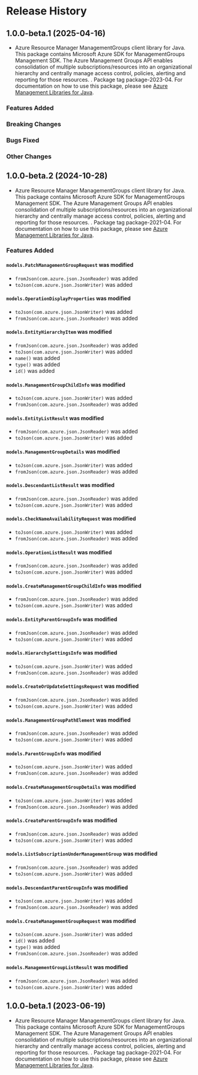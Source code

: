 # Release History

## 1.0.0-beta.1 (2025-04-16)

- Azure Resource Manager ManagementGroups client library for Java. This package contains Microsoft Azure SDK for ManagementGroups Management SDK. The Azure Management Groups API enables consolidation of multiple 
subscriptions/resources into an organizational hierarchy and centrally 
manage access control, policies, alerting and reporting for those resources.
. Package tag package-2023-04. For documentation on how to use this package, please see [Azure Management Libraries for Java](https://aka.ms/azsdk/java/mgmt).

### Features Added

### Breaking Changes

### Bugs Fixed

### Other Changes

## 1.0.0-beta.2 (2024-10-28)

- Azure Resource Manager ManagementGroups client library for Java. This package contains Microsoft Azure SDK for ManagementGroups Management SDK. The Azure Management Groups API enables consolidation of multiple 
subscriptions/resources into an organizational hierarchy and centrally 
manage access control, policies, alerting and reporting for those resources.
. Package tag package-2021-04. For documentation on how to use this package, please see [Azure Management Libraries for Java](https://aka.ms/azsdk/java/mgmt).

### Features Added

#### `models.PatchManagementGroupRequest` was modified

* `fromJson(com.azure.json.JsonReader)` was added
* `toJson(com.azure.json.JsonWriter)` was added

#### `models.OperationDisplayProperties` was modified

* `toJson(com.azure.json.JsonWriter)` was added
* `fromJson(com.azure.json.JsonReader)` was added

#### `models.EntityHierarchyItem` was modified

* `fromJson(com.azure.json.JsonReader)` was added
* `toJson(com.azure.json.JsonWriter)` was added
* `name()` was added
* `type()` was added
* `id()` was added

#### `models.ManagementGroupChildInfo` was modified

* `toJson(com.azure.json.JsonWriter)` was added
* `fromJson(com.azure.json.JsonReader)` was added

#### `models.EntityListResult` was modified

* `fromJson(com.azure.json.JsonReader)` was added
* `toJson(com.azure.json.JsonWriter)` was added

#### `models.ManagementGroupDetails` was modified

* `toJson(com.azure.json.JsonWriter)` was added
* `fromJson(com.azure.json.JsonReader)` was added

#### `models.DescendantListResult` was modified

* `fromJson(com.azure.json.JsonReader)` was added
* `toJson(com.azure.json.JsonWriter)` was added

#### `models.CheckNameAvailabilityRequest` was modified

* `toJson(com.azure.json.JsonWriter)` was added
* `fromJson(com.azure.json.JsonReader)` was added

#### `models.OperationListResult` was modified

* `fromJson(com.azure.json.JsonReader)` was added
* `toJson(com.azure.json.JsonWriter)` was added

#### `models.CreateManagementGroupChildInfo` was modified

* `fromJson(com.azure.json.JsonReader)` was added
* `toJson(com.azure.json.JsonWriter)` was added

#### `models.EntityParentGroupInfo` was modified

* `fromJson(com.azure.json.JsonReader)` was added
* `toJson(com.azure.json.JsonWriter)` was added

#### `models.HierarchySettingsInfo` was modified

* `toJson(com.azure.json.JsonWriter)` was added
* `fromJson(com.azure.json.JsonReader)` was added

#### `models.CreateOrUpdateSettingsRequest` was modified

* `fromJson(com.azure.json.JsonReader)` was added
* `toJson(com.azure.json.JsonWriter)` was added

#### `models.ManagementGroupPathElement` was modified

* `fromJson(com.azure.json.JsonReader)` was added
* `toJson(com.azure.json.JsonWriter)` was added

#### `models.ParentGroupInfo` was modified

* `toJson(com.azure.json.JsonWriter)` was added
* `fromJson(com.azure.json.JsonReader)` was added

#### `models.CreateManagementGroupDetails` was modified

* `toJson(com.azure.json.JsonWriter)` was added
* `fromJson(com.azure.json.JsonReader)` was added

#### `models.CreateParentGroupInfo` was modified

* `fromJson(com.azure.json.JsonReader)` was added
* `toJson(com.azure.json.JsonWriter)` was added

#### `models.ListSubscriptionUnderManagementGroup` was modified

* `fromJson(com.azure.json.JsonReader)` was added
* `toJson(com.azure.json.JsonWriter)` was added

#### `models.DescendantParentGroupInfo` was modified

* `toJson(com.azure.json.JsonWriter)` was added
* `fromJson(com.azure.json.JsonReader)` was added

#### `models.CreateManagementGroupRequest` was modified

* `toJson(com.azure.json.JsonWriter)` was added
* `id()` was added
* `type()` was added
* `fromJson(com.azure.json.JsonReader)` was added

#### `models.ManagementGroupListResult` was modified

* `fromJson(com.azure.json.JsonReader)` was added
* `toJson(com.azure.json.JsonWriter)` was added

## 1.0.0-beta.1 (2023-06-19)

- Azure Resource Manager ManagementGroups client library for Java. This package contains Microsoft Azure SDK for ManagementGroups Management SDK. The Azure Management Groups API enables consolidation of multiple 
subscriptions/resources into an organizational hierarchy and centrally 
manage access control, policies, alerting and reporting for those resources.
. Package tag package-2021-04. For documentation on how to use this package, please see [Azure Management Libraries for Java](https://aka.ms/azsdk/java/mgmt).
